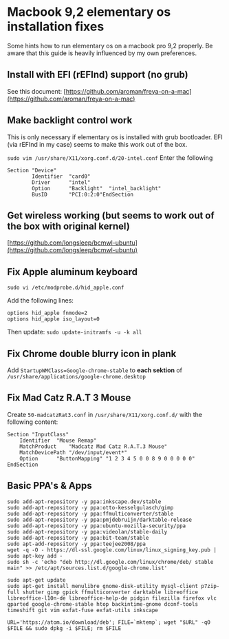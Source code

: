 # Macbook 9,2 elementary os installation fixes
Some hints how to run elementary os on a macbook pro 9,2 properly.
Be aware that this guide is heavily influenced by my own preferences.

## Install with EFI (rEFInd) support (no grub)
See this document: [https://github.com/aroman/freya-on-a-mac](https://github.com/aroman/freya-on-a-mac)

## Make backlight control work
This is only necessary if elementary os is installed with grub bootloader.
EFI (via rEFInd in my case) seems to make this work out of the box.

`sudo vim /usr/share/X11/xorg.conf.d/20-intel.conf`
Enter the following
```
Section "Device"
        Identifier  "card0"
        Driver      "intel"
        Option      "Backlight"  "intel_backlight"
        BusID       "PCI:0:2:0"EndSection
```

## Get wireless working (but seems to work out of the box with original kernel)
[https://github.com/longsleep/bcmwl-ubuntu](https://github.com/longsleep/bcmwl-ubuntu)

## Fix Apple aluminum keyboard
`sudo vi /etc/modprobe.d/hid_apple.conf`

Add the following lines:

```
options hid_apple fnmode=2
options hid_apple iso_layout=0
```

Then update:
`sudo update-initramfs -u -k all`

## Fix Chrome double blurry icon in plank
Add `StartupWMClass=Google-chrome-stable` to __each sektion__ of `/usr/share/applications/google-chrome.desktop`

## Fix Mad Catz R.A.T 3 Mouse
Create `50-madcatzRat3.conf` in `/usr/share/X11/xorg.conf.d/` with the following content:

```
Section "InputClass"
    Identifier  "Mouse Remap"
    MatchProduct    "Madcatz Mad Catz R.A.T.3 Mouse"
    MatchDevicePath "/dev/input/event*"
    Option      "ButtonMapping" "1 2 3 4 5 0 0 8 9 0 0 0 0 0"
EndSection
```

## Basic PPA's & Apps

```
sudo add-apt-repository -y ppa:inkscape.dev/stable
sudo add-apt-repository -y ppa:otto-kesselgulasch/gimp
sudo add-apt-repository -y ppa:ffmulticonverter/stable
sudo add-apt-repository -y ppa:pmjdebruijn/darktable-release
sudo add-apt-repository -y ppa:ubuntu-mozilla-security/ppa
sudo add-apt-repository -y ppa:videolan/stable-daily
sudo add-apt-repository -y ppa:bit-team/stable
sudo apt-add-repository -y ppa:teejee2008/ppa
wget -q -O - https://dl-ssl.google.com/linux/linux_signing_key.pub | sudo apt-key add -
sudo sh -c 'echo "deb http://dl.google.com/linux/chrome/deb/ stable main" >> /etc/apt/sources.list.d/google-chrome.list'

sudo apt-get update
sudo apt-get install menulibre gnome-disk-utility mysql-client p7zip-full shutter gimp gpick ffmulticonverter darktable libreoffice libreoffice-l10n-de libreoffice-help-de pidgin filezilla firefox vlc gparted google-chrome-stable htop backintime-gnome dconf-tools timeshift git vim exfat-fuse exfat-utils inkscape

URL='https://atom.io/download/deb'; FILE=`mktemp`; wget "$URL" -qO $FILE && sudo dpkg -i $FILE; rm $FILE
```
